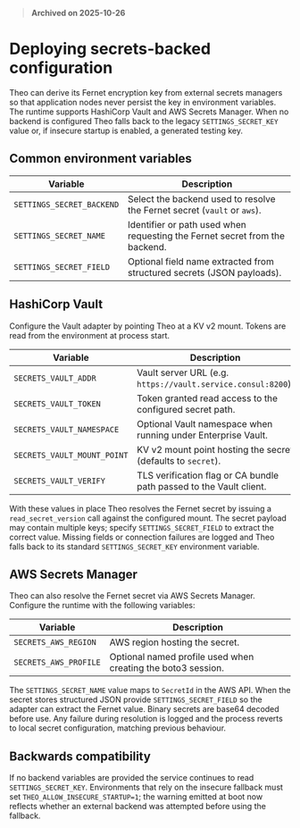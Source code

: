 > **Archived on 2025-10-26**

# Deploying secrets-backed configuration

Theo can derive its Fernet encryption key from external secrets managers so that
application nodes never persist the key in environment variables. The runtime
supports HashiCorp Vault and AWS Secrets Manager. When no backend is configured
Theo falls back to the legacy `SETTINGS_SECRET_KEY` value or, if insecure
startup is enabled, a generated testing key.

## Common environment variables

| Variable | Description |
| --- | --- |
| `SETTINGS_SECRET_BACKEND` | Select the backend used to resolve the Fernet secret (`vault` or `aws`). |
| `SETTINGS_SECRET_NAME` | Identifier or path used when requesting the Fernet secret from the backend. |
| `SETTINGS_SECRET_FIELD` | Optional field name extracted from structured secrets (JSON payloads). |

## HashiCorp Vault

Configure the Vault adapter by pointing Theo at a KV v2 mount. Tokens are read
from the environment at process start.

| Variable | Description |
| --- | --- |
| `SECRETS_VAULT_ADDR` | Vault server URL (e.g. `https://vault.service.consul:8200`). |
| `SECRETS_VAULT_TOKEN` | Token granted read access to the configured secret path. |
| `SECRETS_VAULT_NAMESPACE` | Optional Vault namespace when running under Enterprise Vault. |
| `SECRETS_VAULT_MOUNT_POINT` | KV v2 mount point hosting the secret (defaults to `secret`). |
| `SECRETS_VAULT_VERIFY` | TLS verification flag or CA bundle path passed to the Vault client. |

With these values in place Theo resolves the Fernet secret by issuing a
`read_secret_version` call against the configured mount. The secret payload may
contain multiple keys; specify `SETTINGS_SECRET_FIELD` to extract the correct
value. Missing fields or connection failures are logged and Theo falls back to
its standard `SETTINGS_SECRET_KEY` environment variable.

## AWS Secrets Manager

Theo can also resolve the Fernet secret via AWS Secrets Manager. Configure the
runtime with the following variables:

| Variable | Description |
| --- | --- |
| `SECRETS_AWS_REGION` | AWS region hosting the secret. |
| `SECRETS_AWS_PROFILE` | Optional named profile used when creating the boto3 session. |

The `SETTINGS_SECRET_NAME` value maps to `SecretId` in the AWS API. When the
secret stores structured JSON provide `SETTINGS_SECRET_FIELD` so the adapter can
extract the Fernet value. Binary secrets are base64 decoded before use. Any
failure during resolution is logged and the process reverts to local secret
configuration, matching previous behaviour.

## Backwards compatibility

If no backend variables are provided the service continues to read
`SETTINGS_SECRET_KEY`. Environments that rely on the insecure fallback must set
`THEO_ALLOW_INSECURE_STARTUP=1`; the warning emitted at boot now reflects whether
an external backend was attempted before using the fallback.
